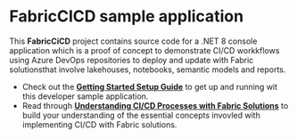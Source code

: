 # FabricCICD sample application
This **FabricCiCD** project contains source code for a .NET 8 console application which is a proof of concept to demonstrate CI/CD workkflows using Azure DevOps repositories to deploy and update with Fabric solutionsthat involve lakehouses, notebooks, semantic models and reports.

- Check out the **[Getting Started Setup Guide](https://github.com/FabricDevCamp/FabricCICD/blob/main/docs/GettingStarted.md)** to get up and running wit this developer sample application.
 - Read through **[Understanding CI/CD Processes with Fabric Solutions](https://github.com/FabricDevCamp/FabricCICD/blob/main/docs/FabricCICD.md)** to build your understanding of the essential concepts invovled with implementing CI/CD with Fabric solutions.